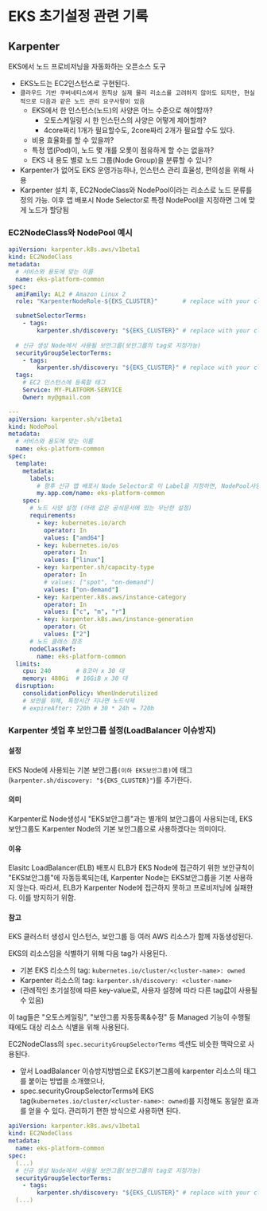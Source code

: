 # EKS 초기설정 관련 기록

## Karpenter

EKS에서 노드 프로비저닝을 자동화하는 오픈소스 도구

- EKS노드는 EC2인스턴스로 구현된다.
- `클라우드 기반 쿠버네티스에서 원칙상 실제 물리 리소스를 고려하지 않아도 되지만, 현실적으로 다음과 같은 노드 관리 요구사항이 있음`
  - EKS에서 한 인스턴스(노드)의 사양은 어느 수준으로 해야할까?
    - 오토스케일링 시 한 인스턴스의 사양은 어떻게 제어할까?
    - 4core짜리 1개가 필요할수도, 2core짜리 2개가 필요할 수도 있다.
  - 비용 효율화를 할 수 있을까?
  - 특정 앱(Pod)이, 노드 몇 개를 오롯이 점유하게 할 수는 없을까?
  - EKS 내 용도 별로 노드 그룹(Node Group)을 분류할 수 있나?
- Karpenter가 없어도 EKS 운영가능하나, 인스턴스 관리 효율성, 편의성을 위해 사용
- Karpenter 설치 후, EC2NodeClass와 NodePool이라는 리소스로 노드 분류를 정의 가능. 이후 앱 배포시 Node Selector로 특정 NodePool을 지정하면 그에 맞게 노드가 할당됨

### EC2NodeClass와 NodePool 예시

```yaml
apiVersion: karpenter.k8s.aws/v1beta1
kind: EC2NodeClass
metadata:
  # 서비스와 용도에 맞는 이름
  name: eks-platform-common
spec:
  amiFamily: AL2 # Amazon Linux 2
  role: "KarpenterNodeRole-${EKS_CLUSTER}"       # replace with your cluster name

  subnetSelectorTerms:
    - tags:
        karpenter.sh/discovery: "${EKS_CLUSTER}" # replace with your cluster name
  
  # 신규 생성 Node에서 사용될 보안그룹(보안그룹의 tag로 지정가능)
  securityGroupSelectorTerms:
    - tags:
        karpenter.sh/discovery: "${EKS_CLUSTER}" # replace with your cluster name
  tags:
    # EC2 인스턴스에 등록할 태그
    Service: MY-PLATFORM-SERVICE
    Owner: my@gmail.com

---
apiVersion: karpenter.sh/v1beta1
kind: NodePool
metadata:
  # 서비스와 용도에 맞는 이름
  name: eks-platform-common
spec:
  template:
    metadata:
      labels:
        # 향후 신규 앱 배포시 Node Selector로 이 Label을 지정하면, NodePool사양대로 Node가 할당된다.
        my.app.com/name: eks-platform-common
    spec:
      # 노드 사양 설정 (아래 값은 공식문서에 있는 무난한 설정)
      requirements:
        - key: kubernetes.io/arch
          operator: In
          values: ["amd64"]
        - key: kubernetes.io/os
          operator: In
          values: ["linux"]
        - key: karpenter.sh/capacity-type
          operator: In
          # values: ["spot", "on-demand"]
          values: ["on-demand"]
        - key: karpenter.k8s.aws/instance-category
          operator: In
          values: ["c", "m", "r"]
        - key: karpenter.k8s.aws/instance-generation
          operator: Gt
          values: ["2"]
      # 노드 클래스 참조
      nodeClassRef:
        name: eks-platform-common
  limits:
    cpu: 240       # 8코어 x 30 대
    memory: 480Gi  # 16GiB x 30 대
  disruption:
    consolidationPolicy: WhenUnderutilized
    # 보안을 위해, 특정시간 지나면 노드삭제
    # expireAfter: 720h # 30 * 24h = 720h
```

### Karpenter 셋업 후 보안그룹 설정(LoadBalancer 이슈방지)

#### 설정

EKS Node에 사용되는 기본 보안그룹`(이하 EKS보안그룹)`에 태그(`karpenter.sh/discovery: "${EKS_CLUSTER}"`)를 추가한다.

#### 의미

Karpenter로 Node생성시 "EKS보안그룹"과는 별개의 보안그룹이 사용되는데, EKS보안그룹도 Karpenter Node의 기본 보안그룹으로 사용하겠다는 의미이다.

#### 이유

Elasitc LoadBalancer(ELB) 배포시 ELB가 EKS Node에 접근하기 위한 보안규칙이 "EKS보안그룹"에 자동등록되는데, Karpenter Node는 EKS보안그룹을 기본 사용하지 않는다. 따라서, ELB가 Karpenter Node에 접근하지 못하고 프로비저닝에 실패한다. 이를 방지하기 위함.

#### 참고

EKS 클러스터 생성시 인스턴스, 보안그룹 등 여러 AWS 리소스가 함께 자동생성된다.

EKS의 리소스임을 식별하기 위해 다음 tag가 사용된다.

- 기본 EKS 리소스의 tag: `kubernetes.io/cluster/<cluster-name>: owned`
- Karpenter 리소스의 tag: `karpenter.sh/discovery: <cluster-name>`
- (관례적인 초기설정에 따른 key-value로, 사용자 설정에 따라 다른 tag값이 사용될 수 있음)

이 tag들은 "오토스케일링", "보안그룹 자동등록&수정" 등 Managed 기능이 수행될 때에도 대상 리소스 식별을 위해 사용된다.

EC2NodeClass의 `spec.securityGroupSelectorTerms` 섹션도 비슷한 맥락으로 사용된다.

- 앞서 LoadBalancer 이슈방지방법으로 EKS기본그룹에 karpenter 리소스의 태그를 붙이는 방법을 소개했으나,
- spec.securityGroupSelectorTerms에 EKS tag(`kubernetes.io/cluster/<cluster-name>: owned`)를 지정해도 동일한 효과를 얻을 수 있다. 관리하기 편한 방식으로 사용하면 된다.

```yaml
apiVersion: karpenter.k8s.aws/v1beta1
kind: EC2NodeClass
metadata:
  name: eks-platform-common
spec:
  (...)
  # 신규 생성 Node에서 사용될 보안그룹(보안그룹의 tag로 지정가능)
  securityGroupSelectorTerms:
    - tags:
        karpenter.sh/discovery: "${EKS_CLUSTER}" # replace with your cluster name
  (...)
```
